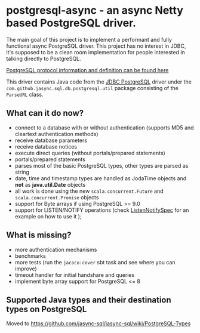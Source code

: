 
# postgresql-async - an async Netty based PostgreSQL driver.

The main goal of this project is to implement a performant and fully functional async PostgreSQL driver. This project
has no interest in JDBC, it's supposed to be a clean room implementation for people interested in talking directly
to PostgreSQL.

[PostgreSQL protocol information and definition can be found here](http://www.postgresql.org/docs/devel/static/protocol.html)

This driver contains Java code from the [JDBC PostgreSQL](http://jdbc.postgresql.org/) driver under the
`com.github.jasync.sql.db.postgresql.util` package consisting of the `ParseURL` class.

## What can it do now?

- connect to a database with or without authentication (supports MD5 and cleartext authentication methods)
- receive database parameters
- receive database notices
- execute direct queries (without portals/prepared statements)
- portals/prepared statements
- parses most of the basic PostgreSQL types, other types are parsed as string
- date, time and timestamp types are handled as JodaTime objects and **not** as **java.util.Date** objects
- all work is done using the new `scala.concurrent.Future` and `scala.concurrent.Promise` objects
- support for Byte arrays if using PostgreSQL >= 9.0
- support for LISTEN/NOTIFY operations (check [ListenNotifySpec](https://github.com/mauricio/postgresql-async/blob/master/postgresql-async/src/test/scala/com/github/mauricio/async/db/postgresql/ListenNotifySpec.scala) for an example on how to use it );

## What is missing?

- more authentication mechanisms
- benchmarks
- more tests (run the `jacoco:cover` sbt task and see where you can improve)
- timeout handler for initial handshare and queries
- implement byte array support for PostgreSQL <= 8

## Supported Java types and their destination types on PostgreSQL

Moved to https://github.com/jasync-sql/jasync-sql/wiki/PostgreSQL-Types
